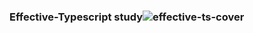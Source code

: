 ### Effective-Typescript study![effective-ts-cover](https://user-images.githubusercontent.com/66618735/205485957-0e3ba6c7-e22d-4882-8910-856e119b7c1b.jpeg)
